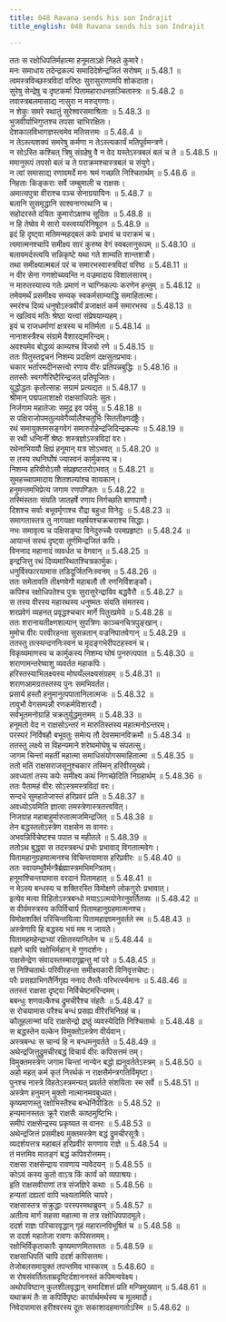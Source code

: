 ```yaml
---
title: 048 Ravana sends his son Indrajit
title_english: 048 Ravana sends his son Indrajit

---
```

<div class="audioEmbed"  caption="श्रीराम-हरिसीताराममूर्ति-घनपाठिभ्यां वचनम्" src="https://archive.org/download/Ramayana-recitation-Sriram-harisItArAmamUrti-Ghanapaati-v2/Kanda_5/Kanda_5_SK-048-Ravana_sends_his_son_Indrajit.mp3"></div>

  
ततः स रक्षोधिपतिर्महात्मा हनूमताऽक्षे निहते कुमारे।  
मनः समाधाय तदेन्द्रकल्पं समादिदेशेन्द्रजितं सरोषम् ॥ 5.48.1 ॥   
त्वमस्त्रविच्छस्त्रविदां वरिष्ठः सुरासुराणामपि शोकदाता।  
सुरेषु सेन्द्रेषु च दृष्टकर्मा पितामहाराधनस़ञ्चितास्त्रः ॥ 5.48.2 ॥   
तवास्त्रबलमासाद्य नासुरा न मरुद्गणाः।  
न शेकुः समरे स्थातुं सुरेश्वरसमाश्रिताः ॥ 5.48.3 ॥   
भुजवीर्याभिगुप्तश्च तपसा चाभिरक्षितः।  
देशकालविभागज्ञस्त्वमेव मतिसत्तमः ॥ 5.48.4 ॥   
न तेऽस्त्यशक्यं समरेषु कर्मणा न तेऽस्त्यकार्यं मतिपूर्वमन्त्रणे।  
न सोऽस्ति कश्चित् त्रिषु संग्रहेषु वै न वेद यस्तेऽस्त्रबलं बलं च ते ॥ 5.48.5 ॥   
ममानुरूपं तपसो बलं च ते पराक्रमश्चास्त्रबलं च संयुगे।  
न त्वां समासाद्य रणावमर्दे मनः श्रमं गच्छति निश्चितार्थम् ॥ 5.48.6 ॥   
निहताः किङ्कराः सर्वे जम्बुमाली च राक्षसः।  
अमात्यपुत्रा वीराश्च पञ्च सेनाग्रयायिनः ॥ 5.48.7 ॥   
बलानि सुसमृद्धानि साश्वनागरथानि च।  
सहोदरस्ते दयितः कुमारोऽक्षश्च सूदितः ॥ 5.48.8 ॥   
न हि तेष्वेव मे सारो यस्त्वय्यरिनिषूदन ॥ 5.48.9 ॥   
इदं हि दृष्ट्वा मतिमन्महद्बलं कपेः प्रभावं च पराक्रमं च।  
त्वमात्मनश्चापि समीक्ष्य सारं कुरुष्व वेगं स्वबलानुरूपम् ॥ 5.48.10 ॥   
बलावमर्दस्त्वयि सन्निकृष्टे यथा गते शाम्यति शान्तशत्रौ।  
तथा समीक्ष्यात्मबलं परं च समारभस्वास्त्रविदां वरिष्ठ ॥ 5.48.11 ॥   
न वीर सेना गणशोच्यवन्ति न वज्रमादाय विशालसारम्।  
न मारुतस्यास्य गतेः प्रमाणं न चाग्निकल्पः करणेन हन्तुम् ॥ 5.48.12 ॥   
तमेवमर्थं प्रसमीक्ष्य सम्यक् स्वकर्मसाम्याद्धि समाहितात्मा।  
स्मरंश्च दिव्यं धनुषोऽस्त्रवीर्यं व्रजाक्षतं कर्म समारभस्व ॥ 5.48.13 ॥   
न खल्वियं मतिः श्रेष्ठा यत्त्वां संप्रेषयाम्यहम्।  
इयं च राजधर्माणां क्षत्रस्य च मतिर्मता ॥ 5.48.14 ॥   
नानाशस्त्रैश्च संग्रामे वैशारद्यमरिन्दम्।  
अवश्यमेव बोद्धव्यं काम्यश्च विजयो रणे ॥ 5.48.15 ॥   
ततः पितुस्तद्वचनं निशम्य प्रदक्षिणं दक्षसुतप्रभावः।  
चकार भर्तारमदीनसत्त्वो रणाय वीरः प्रतिपन्नबुद्धिः ॥ 5.48.16 ॥   
ततस्तैः स्वगणैरिष्टैरिन्द्रजत् प्रतिपूजितः।  
युद्धोद्धतः कृतोत्साहः सग्रामं प्रत्यद्यत ॥ 5.48.17 ॥   
श्रीमान् पद्मपलाशाक्षो राक्षसाधिपतेः सुतः।  
निर्जगाम महातेजाः समुद्र इव पर्वसु ॥ 5.48.18 ॥   
स पक्षिराजोपमतुल्यवेगैर्व्यालैश्चतुर्भिः सिततीक्ष्णदंष्ट्रैः।  
रथं समायुक्तमसङ्गवेगं समारुरोहेन्द्रजिदिन्द्रकल्पः ॥ 5.48.19 ॥   
स रथी धन्विनीं श्रेष्ठः शस्त्रज्ञोऽस्त्रविदां वरः।  
रथेनाभिययौ क्षिप्रं हनूमान् यत्र सोऽभवत् ॥ 5.48.20 ॥   
स तस्य रथनिर्घोषं ज्यास्वनं कार्मुकस्य च।  
निशम्य हरिवीरोऽसौ संप्रहृष्टतरोऽभवत् ॥ 5.48.21 ॥   
सुमहच्चापमादाय शितशल्यांश्च सायकान्।  
हनुमन्तमभिप्रेत्य जगाम रणपण्डितः ॥ 5.48.22 ॥   
तस्मिंस्ततः संयति जातहर्षे रणाय निर्गच्छति बाणपाणौ।  
दिशश्च सर्वाः बभूवर्मृगाश्च रौद्रा बहुधा विनेदुः ॥ 5.48.23 ॥   
समागतास्तत्र तु नागयक्षा महर्षयश्चक्रचराश्च सिद्धाः।  
नभः समावृत्य च पक्षिसङ्घा विनेदुरुच्चैः परमप्रहृष्टाः ॥ 5.48.24 ॥   
आयान्तं सरथं दृष्ट्वा तूर्णमिन्द्रजितं कपिः।  
विननाद महानादं व्यवर्धत च वेगवान् ॥ 5.48.25 ॥   
इन्द्रजित्तु रथं दिव्यमास्थितश्चित्रकार्मुकः।  
धनुर्विस्फारयामास तडिदूर्जितनिःस्वनम् ॥ 5.48.26 ॥   
ततः समेतावति तीक्ष्णवेगौ महाबलौ तौ रणनिर्विशङ्कौ।  
कपिश्च रक्षोधिपतेश्च पुत्रः सुरासुरेन्द्राविव बद्धवैरौ ॥ 5.48.27 ॥   
स तस्य वीरस्य महारथस्य धनुष्मतः संयति संमतस्य।  
शरप्रवेगं व्यहनत् प्रवृद्धश्चचार मार्गे पितुरप्रमेये ॥ 5.48.28 ॥   
ततः शरानायतीक्ष्णशल्यान् सुपत्रिणः काञ्चनचित्रपुङ्खान्।  
मुमोच वीरः परवीरहन्ता सुसन्नतान् वज्रनिपातवेगान् ॥ 5.48.29 ॥   
ततस्तु तत्स्यन्दननिःस्वनं च मृदङ्गभेरीपटहस्वनं च।  
विकृष्यमाणस्य च कार्मुकस्य निशम्य घोषं पुनरुत्पपात ॥ 5.48.30 ॥   
शराणामन्तरेष्वाशु व्यवर्तत महाकपिः।  
हरिस्तस्याभिलक्ष्यस्य मोघयँल्लक्ष्यसंग्रहम् ॥ 5.48.31 ॥   
शराणआमग्रतस्तस्य पुनः समभिवर्तत।  
प्रसार्य हस्तौ हनुमानुत्पपातानिलात्मजः ॥ 5.48.32 ॥   
तावुभौ वेगसम्पन्नौ रणकर्मविशारदौ।  
सर्वभूतमनोग्राहि चक्रतुर्युद्धमुत्तमम् ॥ 5.48.33 ॥   
हनूमतो वेद न राक्षसोऽन्तरं न मारुतिस्तस्य महात्मनोऽन्तरम्।  
परस्परं निर्विषहौ बभूवतुः समेत्य तौ देवसमानविक्रमौ ॥ 5.48.34 ॥   
ततस्तु लक्ष्ये स विहन्यमाने शरेष्वमोघेषु च संपतत्सु।  
जागम चिन्तां महतीं महात्मा समाधिसंयोगसमाहितात्मा ॥ 5.48.35 ॥   
ततो मतिं राक्षसराजसूनुश्चकार तस्मिन् हरिवीरमुख्ये।  
अवध्यतां तस्य कपेः समीक्ष्य कथं निगच्छेदिति निग्रहार्थम् ॥ 5.48.36 ॥   
ततः पैतामहं वीरः सोऽस्त्रमस्त्रविदां वरः।  
सन्दधे सुमहातेजास्तं हरिप्रवरं प्रति ॥ 5.48.37 ॥   
अवध्योऽयमिति ज्ञात्वा तमस्त्रेणास्त्रतत्त्ववित्।  
निजग्राह महाबाहुर्मारुतात्मजमिन्द्रजित् ॥ 5.48.38 ॥   
तेन बद्धस्ततोऽस्त्रेण राक्षसेन स वानरः।  
अभवन्निर्विचेष्टश्च पपात च महीतले ॥ 5.48.39 ॥   
ततोऽथ बुद्ध्वा स तदस्त्रबन्धं प्रभोः प्रभावाद् विगतात्मवेगः।  
पितामहानुग्रहमात्मनश्च विचिन्तयामास हरिप्रवीरः ॥ 5.48.40 ॥   
ततः स्वायम्भुवैर्मन्त्रैर्ब्रह्मास्त्रमभिमन्त्रितम्।  
हनूमांश्चिन्तयामास वरदानं पितामहात् ॥ 5.48.41 ॥   
न मेऽस्य बन्धस्य च शक्तिरस्ति विमोक्षणे लोकगुरोः प्रभावात्।  
इत्येव मत्वा विहितोऽस्त्रबन्धो मयाऽऽत्मयोनेरनुवर्तितव्यः ॥ 5.48.42 ॥   
स वीर्यमस्त्रस्य कपिर्विचार्य पितामहानुग्रहमात्मनश्च।  
विमोक्षशक्तिं परिचिन्तयित्वा पितामहाज्ञामनुवर्तते स्म ॥ 5.48.43 ॥   
अस्त्रेणापि हि बद्धस्य भयं मम न जायते।  
पितामहमहेन्द्राभ्यां रक्षितस्यानिलेन च ॥ 5.48.44 ॥   
ग्रहणे चापि रक्षोभिर्महान् मे गुणदर्शनः।  
राक्षसेन्द्रेण संवादस्तस्मादगृह्णन्तु मां परे ॥ 5.48.45 ॥   
स निश्चितार्थः परिवीरहन्ता समीक्ष्यकारी विनिवृत्तचेष्टः।  
परैः प्रसह्याभिगतैर्निगृह्य ननाद तैस्तैः परिभर्त्स्यमानः ॥ 5.48.46 ॥   
ततस्तं राक्षसा दृष्ट्वा निर्विचेष्टमरिन्दमम्।  
बबन्धुः शणवल्कैश्च द्रुमचीरैश्च संहतैः ॥ 5.48.47 ॥   
स रोचयामास परैश्च बन्धं प्रसह्य वीरैरभिनिग्रहं च।  
कौतूहलान्मां यदि राक्षसेन्द्रो द्रष्ठुं व्यवस्येदिति निश्चितार्थः ॥ 5.48.48 ॥   
स बद्धस्तेन वल्केन विमुक्तोऽस्त्रेण वीर्यवान्।  
अस्त्रबन्धः स चान्यं हि न बन्धमनुवर्तते ॥ 5.48.49 ॥   
अथेन्द्रजित्तुद्रुमचीरबद्धं विचार्य वीरः कपिसत्तमं तम्।  
विमुक्तमस्त्रेण जगाम चिन्तां नान्येन बद्धो ह्यनुवर्ततेऽस्त्रम् ॥ 5.48.50 ॥   
अहो महत् कर्म कृतं निरर्थकं न राक्षसैर्मन्त्रगतिर्विमृष्टा।  
पुनश्च नास्त्रे विहतेऽस्त्रमन्यत् प्रवर्तते संशयिताः स्म सर्वे ॥ 5.48.51 ॥   
अस्त्रेण हनुमान् मुक्तो नात्मानमवबुध्यत।  
कृष्यमाणस्तु रक्षोभिस्तैश्च बन्धेर्निपीडितः ॥ 5.48.52 ॥   
हन्यमानस्ततः क्रूरै राक्षसैः काष्ठमुष्टिभिः।  
समीपं राक्षसेन्द्रस्य प्रकृष्यत स वानरः ॥ 5.48.53 ॥   
अथेन्द्रजित्तं प्रसमीक्ष्य मुक्तमस्त्रेण बद्धं द्रुमचीरसूत्रैः।  
व्यदर्शयत्तत्र महाबलं हरिप्रवीरं सगणाय राज्ञे ॥ 5.48.54 ॥   
तं मत्तमिव मातङ्गं बद्धं कपिवरोत्तमम्।  
राक्षसा राक्षसेन्द्राय रावणाय न्यवेदयन् ॥ 5.48.55 ॥   
कोऽयं कस्य कुतो वाऽत्र किं कार्यं को व्यपाश्रयः।  
इति राक्षसवीराणां तत्र संजज्ञिरे कथाः ॥ 5.48.56 ॥   
हन्यतां दह्यतां वापि भक्ष्यतामिति चापरे।  
राक्षसास्तत्र संक्रुद्धाः परस्परमथाब्रुवन् ॥ 5.48.57 ॥   
अतीत्य मार्गं सहसा महात्मा स तत्र रक्षोधिपपादमूले।  
ददर्श राज्ञः परिचारवृद्धान् गृहं महारत्नविभूषितं च ॥ 5.48.58 ॥   
स ददर्श महातेजा रावणः कपिसत्तमम्।  
रक्षोभिर्विकृताकारैः कृष्यमाणमितस्ततः ॥ 5.48.59 ॥   
राक्षसाधिपतिं चापि ददर्श कपिसत्तमः।  
तेजोबलसमायुक्तं तपन्तमिव भास्करम् ॥ 5.48.60 ॥   
स रोषसंवर्तितताम्रदृष्टिर्दशाननस्तं कपिमन्ववेक्ष्य।  
अथोपविष्टान् कुलशीलवृद्धान् समादिशत्तं प्रति मन्त्रिमुख्यान् ॥ 5.48.61 ॥   
यथाक्रमं तैः स कपिर्विपृष्टः कार्यार्थमर्थस्य च मूलमादौ।  
निवेदयामास हरीश्वरस्य दूतः सकाशादहमागतोऽस्मि ॥ 5.48.62 ॥   